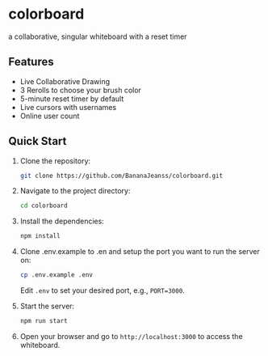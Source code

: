 # colorboard

a collaborative, singular whiteboard with a reset timer

## Features

- Live Collaborative Drawing
- 3 Rerolls to choose your brush color
- 5-minute reset timer by default
- Live cursors with usernames
- Online user count

## Quick Start

1. Clone the repository:
   ```bash
   git clone https://github.com/BananaJeanss/colorboard.git
   ```
2. Navigate to the project directory:
   ```bash
   cd colorboard
   ```
3. Install the dependencies:
   ```bash
   npm install
   ```

4. Clone .env.example to .en and setup the port you want to run the server on:
   ```bash
   cp .env.example .env
   ```
   Edit `.env` to set your desired port, e.g., `PORT=3000`.

5. Start the server:
   ```bash
   npm run start
   ```

6. Open your browser and go to `http://localhost:3000` to access the whiteboard.

